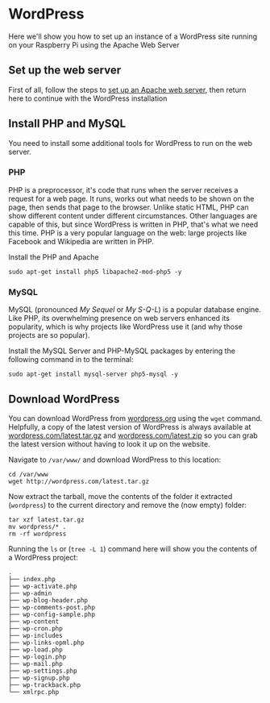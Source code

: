 # WordPress

Here we'll show you how to set up an instance of a WordPress site running on your Raspberry Pi using the Apache Web Server

## Set up the web server

First of all, follow the steps to [set up an Apache web server](../remote-access/web-servers/apache.md), then return here to continue with the WordPress installation

## Install PHP and MySQL

You need to install some additional tools for WordPress to run on the web server.

### PHP

PHP is a preprocessor, it's code that runs when the server receives a request for a web page. It runs, works out what needs to be shown on the page, then sends that page to the browser. Unlike static HTML, PHP can show different content under different circumstances. Other languages are capable of this, but since WordPress is written in PHP, that's what we need this time. PHP is a very popular language on the web: large projects like Facebook and Wikipedia are written in PHP.

Install the PHP and Apache

```
sudo apt-get install php5 libapache2-mod-php5 -y
```

### MySQL

MySQL (pronounced *My Sequel* or *My S-Q-L*) is a popular database engine. Like PHP, its overwhelming presence on web servers enhanced its popularity, which is why projects like WordPress use it (and why those projects are so popular).

Install the MySQL Server and PHP-MySQL packages by entering the following command in to the terminal:

```
sudo apt-get install mysql-server php5-mysql -y
```

## Download WordPress

You can download WordPress from [wordpress.org](http://wordpress.org/) using the ```wget``` command. Helpfully, a copy of the latest version of WordPress is always available at [wordpress.com/latest.tar.gz](http://wordpress.com/latest.tar.gz) and [wordpress.com/latest.zip](http://wordpress.com/latest.zip) so you can grab the latest version without having to look it up on the website.

Navigate to ```/var/www/``` and download WordPress to this location:

```
cd /var/www
wget http://wordpress.com/latest.tar.gz
```

Now extract the tarball, move the contents of the folder it extracted (```wordpress```) to the current directory and remove the (now empty) folder:

```
tar xzf latest.tar.gz
mv wordpress/* .
rm -rf wordpress
```

Running the ```ls``` or (```tree -L 1```) command here will show you the contents of a WordPress project:

```
.
├── index.php
├── wp-activate.php
├── wp-admin
├── wp-blog-header.php
├── wp-comments-post.php
├── wp-config-sample.php
├── wp-content
├── wp-cron.php
├── wp-includes
├── wp-links-opml.php
├── wp-load.php
├── wp-login.php
├── wp-mail.php
├── wp-settings.php
├── wp-signup.php
├── wp-trackback.php
└── xmlrpc.php
```

